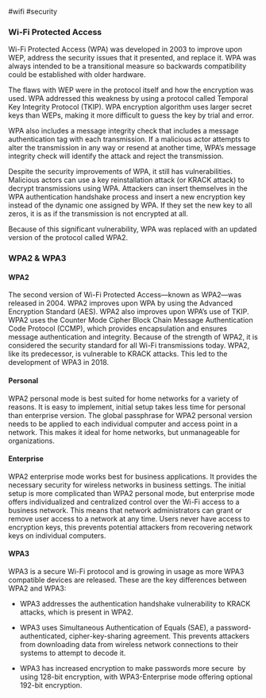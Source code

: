 #wifi #security
### **Wi-Fi Protected Access**

Wi-Fi Protected Access (WPA) was developed in 2003 to improve upon WEP, address the security issues that it presented, and replace it. WPA was always intended to be a transitional measure so backwards compatibility could be established with older hardware.

The flaws with WEP were in the protocol itself and how the encryption was used. WPA addressed this weakness by using a protocol called Temporal Key Integrity Protocol (TKIP). WPA encryption algorithm uses larger secret keys than WEPs, making it more difficult to guess the key by trial and error.

WPA also includes a message integrity check that includes a message authentication tag with each transmission. If a malicious actor attempts to alter the transmission in any way or resend at another time, WPA’s message integrity check will identify the attack and reject the transmission.

Despite the security improvements of WPA, it still has vulnerabilities. Malicious actors can use a key reinstallation attack (or KRACK attack) to decrypt transmissions using WPA. Attackers can insert themselves in the WPA authentication handshake process and insert a new encryption key instead of the dynamic one assigned by WPA. If they set the new key to all zeros, it is as if the transmission is not encrypted at all.

Because of this significant vulnerability, WPA was replaced with an updated version of the protocol called WPA2. 

### **WPA2 & WPA3**

#### **WPA2**

The second version of Wi-Fi Protected Access—known as WPA2—was released in 2004. WPA2 improves upon WPA by using the Advanced Encryption Standard (AES). WPA2 also improves upon WPA’s use of TKIP. WPA2 uses the Counter Mode Cipher Block Chain Message Authentication Code Protocol (CCMP), which provides encapsulation and ensures message authentication and integrity. Because of the strength of WPA2, it is considered the security standard for all Wi-Fi transmissions today. WPA2, like its predecessor, is vulnerable to KRACK attacks. This led to the development of WPA3 in 2018. 

#### **Personal**

WPA2 personal mode is best suited for home networks for a variety of reasons. It is easy to implement, initial setup takes less time for personal than enterprise version. The global passphrase for WPA2 personal version needs to be applied to each individual computer and access point in a network. This makes it ideal for home networks, but unmanageable for organizations. 

#### **Enterprise**

WPA2 enterprise mode works best for business applications. It provides the necessary security for wireless networks in business settings. The initial setup is more complicated than WPA2 personal mode, but enterprise mode offers individualized and centralized control over the Wi-Fi access to a business network. This means that network administrators can grant or remove user access to a network at any time. Users never have access to encryption keys, this prevents potential attackers from recovering network keys on individual computers.

#### **WPA3**

WPA3 is a secure Wi-Fi protocol and is growing in usage as more WPA3 compatible devices are released. These are the key differences between WPA2 and WPA3:

- WPA3 addresses the authentication handshake vulnerability to KRACK attacks, which is present in WPA2. 
    
- WPA3 uses Simultaneous Authentication of Equals (SAE), a password-authenticated, cipher-key-sharing agreement. This prevents attackers from downloading data from wireless network connections to their systems to attempt to decode it.
    
- WPA3 has increased encryption to make passwords more secure  by using 128-bit encryption, with WPA3-Enterprise mode offering optional 192-bit encryption.